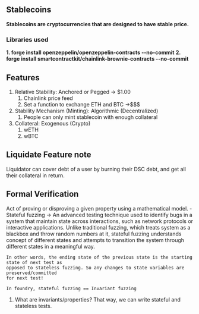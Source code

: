 ## Stablecoins

**Stablecoins are cryptocurrencies that are designed to have stable price.**

### Libraries used
**1. forge install openzeppelin/openzeppelin-contracts --no-commit**
**2. forge install smartcontractkit/chainlink-brownie-contracts --no-commit**

## Features
1. Relative Stability: Anchored or Pegged -> $1.00
    1. Chainlink price feed
    2. Set a function to exchange ETH and BTC ->$$$
2. Stability Mechanism (Minting): Algorithmic (Decentralized)
    1. People can only mint stablecoin with enough collateral
3. Collateral: Exogenous (Crypto)
    1. wETH
    2. wBTC


## Liquidate Feature note
Liquidator can cover debt of a user by burning their DSC debt, and get all their collateral in return.

## Formal Verification
Act of proving or disproving a given property using a mathematical model.
    - Stateful fuzzing ->  An advanced testing technique used to identify bugs in a system
    that maintain state across interactions, such as network protocols or interactive applications.
    Unlike traditional fuzzing, which treats system as a blackbox and throw random numbers at it,
    stateful fuzzing understands concept of different states and attempts to transition the system
    through different states in a meaningful way. 

    In other words, the ending state of the previous state is the starting state of next test as 
    opposed to stateless fuzzing. So any changes to state variables are preserved/committed
    for next test!

    In foundry, stateful fuzzing == Invariant fuzzing

1. What are invariants/properties? That way, we can write stateful and stateless tests.
